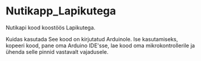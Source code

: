 # Nutikapp_Lapikutega
Nutikapi kood koostöös Lapikutega.

Kuidas kasutada
See kood on kirjutatud Arduinole. Ise kasutamiseks, kopeeri kood, pane oma Arduino IDE'sse, lae kood oma mikrokontrollerile ja ühenda selle pinnid vastavalt vajadusele.
